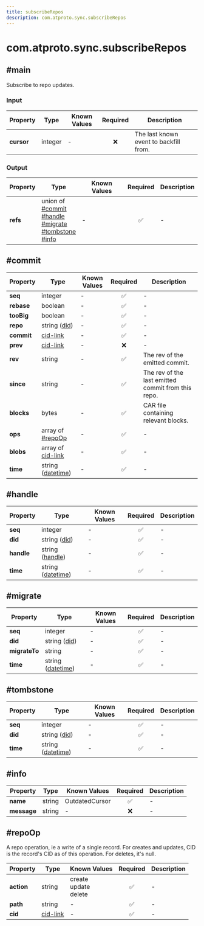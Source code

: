 ```yaml
---
title: subscribeRepos
description: com.atproto.sync.subscribeRepos
---
```


# com.atproto.sync.subscribeRepos

## #main

Subscribe to repo updates.

### Input

| Property | Type | Known Values | Required | Description |
| --- | --- | --- | :---: | --- |
| **cursor** | integer | - | ❌ | The last known event to backfill from. |

### Output

| Property | Type | Known Values | Required | Description |
| --- | --- | --- | :---: | --- |
| **refs** | union of <br/>[#commit](#commit)<br/>[#handle](#handle)<br/>[#migrate](#migrate)<br/>[#tombstone](#tombstone)<br/>[#info](#info) | - | ✅ | - |

## #commit

| Property | Type | Known Values | Required | Description |
| --- | --- | --- | :---: | --- |
| **seq** | integer | - | ✅ | - |
| **rebase** | boolean | - | ✅ | - |
| **tooBig** | boolean | - | ✅ | - |
| **repo** | string ([did](https://atproto.com/specs/did)) | - | ✅ | - |
| **commit** | [cid-link](https://atproto.com/specs/repository#cid-formats) | - | ✅ | - |
| **prev** | [cid-link](https://atproto.com/specs/repository#cid-formats) | - | ❌ | - |
| **rev** | string | - | ✅ | The rev of the emitted commit. |
| **since** | string | - | ✅ | The rev of the last emitted commit from this repo. |
| **blocks** | bytes | - | ✅ | CAR file containing relevant blocks. |
| **ops** | array of [#repoOp](#repoop) | - | ✅ | - |
| **blobs** | array of [cid-link](https://atproto.com/specs/repository#cid-formats) | - | ✅ | - |
| **time** | string ([datetime](https://atproto.com/specs/lexicon#datetime)) | - | ✅ | - |

## #handle

| Property | Type | Known Values | Required | Description |
| --- | --- | --- | :---: | --- |
| **seq** | integer | - | ✅ | - |
| **did** | string ([did](https://atproto.com/specs/did)) | - | ✅ | - |
| **handle** | string ([handle](https://atproto.com/specs/handle)) | - | ✅ | - |
| **time** | string ([datetime](https://atproto.com/specs/lexicon#datetime)) | - | ✅ | - |

## #migrate

| Property | Type | Known Values | Required | Description |
| --- | --- | --- | :---: | --- |
| **seq** | integer | - | ✅ | - |
| **did** | string ([did](https://atproto.com/specs/did)) | - | ✅ | - |
| **migrateTo** | string | - | ✅ | - |
| **time** | string ([datetime](https://atproto.com/specs/lexicon#datetime)) | - | ✅ | - |

## #tombstone

| Property | Type | Known Values | Required | Description |
| --- | --- | --- | :---: | --- |
| **seq** | integer | - | ✅ | - |
| **did** | string ([did](https://atproto.com/specs/did)) | - | ✅ | - |
| **time** | string ([datetime](https://atproto.com/specs/lexicon#datetime)) | - | ✅ | - |

## #info

| Property | Type | Known Values | Required | Description |
| --- | --- | --- | :---: | --- |
| **name** | string | OutdatedCursor | ✅ | - |
| **message** | string | - | ❌ | - |

## #repoOp

A repo operation, ie a write of a single record. For creates and updates, CID is the record's CID as of this operation. For deletes, it's null.

| Property | Type | Known Values | Required | Description |
| --- | --- | --- | :---: | --- |
| **action** | string | create<br/>update<br/>delete | ✅ | - |
| **path** | string | - | ✅ | - |
| **cid** | [cid-link](https://atproto.com/specs/repository#cid-formats) | - | ✅ | - |
